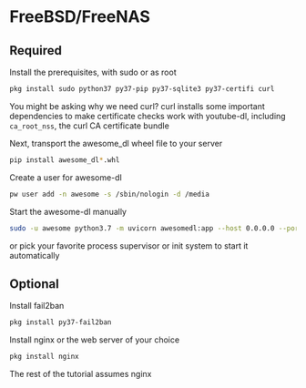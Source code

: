 # FreeBSD/FreeNAS
## Required
Install the prerequisites, with sudo or as root 
```bash
pkg install sudo python37 py37-pip py37-sqlite3 py37-certifi curl
```

You might be asking why we need curl? curl installs some important dependencies to make certificate checks work with youtube-dl, including `ca_root_nss`, the curl CA certificate bundle

Next, transport the awesome_dl wheel file to your server

```bash
pip install awesome_dl*.whl
```

Create a user for awesome-dl

```bash
pw user add -n awesome -s /sbin/nologin -d /media
```

Start the awesome-dl manually
```bash
sudo -u awesome python3.7 -m uvicorn awesomedl:app --host 0.0.0.0 --port 8080
```

or pick your favorite process supervisor or init system to start it automatically

## Optional
Install fail2ban
```bash
pkg install py37-fail2ban
```

Install nginx or the web server of your choice
```bash
pkg install nginx
```

The rest of the tutorial assumes nginx